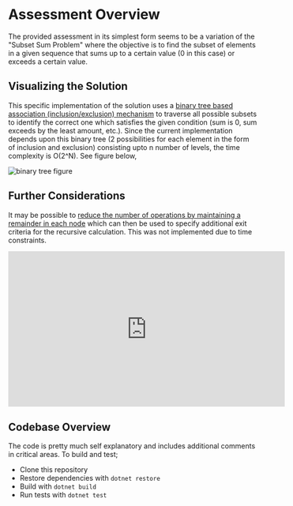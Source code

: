 # Assessment Overview
The provided assessment in its simplest form seems to be a variation of the "Subset Sum Problem" where the objective is to find the subset of elements in a given sequence that sums up to a certain value (0 in this case) or exceeds a certain value.

## Visualizing the Solution
This specific implementation of the solution uses a [binary tree based association (inclusion/exclusion) mechanism](https://www.brainkart.com/article/Subset--Sum-problem_7979/) to traverse all possible subsets to identify the correct one which satisfies the given condition (sum is 0, sum exceeds by the least amount, etc.). Since the current implementation depends upon this binary tree (2 possibilities for each element in the form of inclusion and exclusion) consisting upto n number of levels, the time complexity is O(2^N). See figure below,

![binary tree figure](https://img.brainkart.com/imagebk8/jgh1fjT.jpg)

## Further Considerations
It may be possible to [reduce the number of operations by maintaining a remainder in each node](https://youtu.be/kyLxTdsT8ws) which can then be used to specify additional exit criteria for the recursive calculation. This was not implemented due to time constraints.

<iframe width="560" height="315" src="https://www.youtube.com/embed/kyLxTdsT8ws" title="YouTube video player" frameborder="0" allow="accelerometer; autoplay; clipboard-write; encrypted-media; gyroscope; picture-in-picture; web-share" allowfullscreen></iframe>

## Codebase Overview
The code is pretty much self explanatory and includes additional comments in critical areas. To build and test;
* Clone this repository
* Restore dependencies with `dotnet restore`
* Build with `dotnet build`
* Run tests with `dotnet test`
